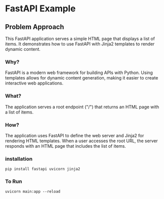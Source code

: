 # FastAPI Example

## Problem Approach

This FastAPI application serves a simple HTML page that displays a list of items. It demonstrates how to use FastAPI with Jinja2 templates to render dynamic content.

### Why?

FastAPI is a modern web framework for building APIs with Python. Using templates allows for dynamic content generation, making it easier to create interactive web applications.

### What?

The application serves a root endpoint ("/") that returns an HTML page with a list of items.

### How?

The application uses FastAPI to define the web server and Jinja2 for rendering HTML templates. When a user accesses the root URL, the server responds with an HTML page that includes the list of items.

### installation

```
pip install fastapi uvicorn jinja2
```

### To Run

```
uvicorn main:app --reload
```